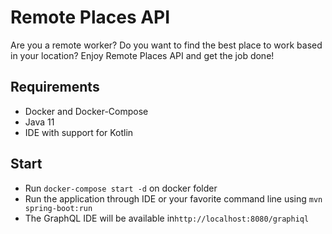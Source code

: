 # Remote Places API
Are you a remote worker? Do you want to find the best place to work based in your location? Enjoy Remote Places API and get the job done!

## Requirements
* Docker and Docker-Compose
* Java 11
* IDE with support for Kotlin

## Start
* Run ``docker-compose start -d`` on docker folder
* Run the application through IDE or your favorite command line using ``mvn spring-boot:run``
* The GraphQL IDE will be available in``http://localhost:8080/graphiql``
